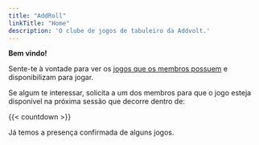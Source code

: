 ```yaml
---
title: "AddRoll"
linkTitle: "Home"
description: 'O clube de jogos de tabuleiro da Addvolt.'
---
```


**Bem vindo!**

Sente-te à vontade para ver os [jogos que os membros possuem](/games) e disponibilizam para jogar.

Se algum te interessar, solicita a um dos membros para que o jogo esteja disponível na próxima sessão que decorre dentro
de:

{{< countdown >}}

Já temos a presença confirmada de alguns jogos.
